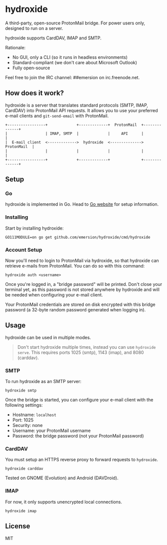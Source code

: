 # hydroxide

A third-party, open-source ProtonMail bridge. For power users only, designed to
run on a server.

hydroxide supports CardDAV, IMAP and SMTP.

Rationale:

* No GUI, only a CLI (so it runs in headless environments)
* Standard-compliant (we don't care about Microsoft Outlook)
* Fully open-source

Feel free to join the IRC channel: ##emersion on irc.freenode.net.

## How does it work?

hydroxide is a server that translates standard protocols (SMTP, IMAP, CardDAV)
into ProtonMail API requests. It allows you to use your preferred e-mail clients
and `git-send-email` with ProtonMail.

    +-----------------+             +-------------+  ProtonMail  +--------------+
    |                 | IMAP, SMTP  |             |     API      |              |
    |  E-mail client  <------------->  hydroxide  <-------------->  ProtonMail  |
    |                 |             |             |              |              |
    +-----------------+             +-------------+              +--------------+

## Setup

### Go

hydroxide is implemented in Go. Head to [Go website](https://golang.org) for
setup information.

### Installing

Start by installing hydroxide:

```shell
GO111MODULE=on go get github.com/emersion/hydroxide/cmd/hydroxide
```

### Account Setup

Now you'll need to login to ProtonMail via hydroxide, so that hydroxide can
retrieve e-mails from ProtonMail. You can do so with this command:

```shell
hydroxide auth <username>
```

Once you're logged in, a "bridge password" will be printed. Don't close your
terminal yet, as this password is not stored anywhere by hydroxide and will be
needed when configuring your e-mail client.

Your ProtonMail credentials are stored on disk encrypted with this bridge
password (a 32-byte random password generated when logging in).

## Usage

hydroxide can be used in multiple modes.

> Don't start hydroxide multiple times, instead you can use `hydroxide serve`.
> This requires ports 1025 (smtp), 1143 (imap), and 8080 (carddav).

### SMTP

To run hydroxide as an SMTP server:

```shell
hydroxide smtp
```

Once the bridge is started, you can configure your e-mail client with the
following settings:

* Hostname: `localhost`
* Port: 1025
* Security: none
* Username: your ProtonMail username
* Password: the bridge password (not your ProtonMail password)

### CardDAV

You must setup an HTTPS reverse proxy to forward requests to `hydroxide`.

```shell
hydroxide carddav
```

Tested on GNOME (Evolution) and Android (DAVDroid).

### IMAP

For now, it only supports unencrypted local connections.

```shell
hydroxide imap
```

## License

MIT
